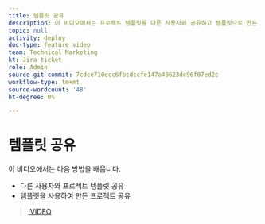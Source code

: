 ```yaml
---
title: 템플릿 공유
description: 이 비디오에서는 프로젝트 템플릿을 다른 사용자와 공유하고 템플릿으로 만든 프로젝트를 공유하는 방법을 알아봅니다.
topic: null
activity: deploy
doc-type: feature video
team: Technical Marketing
kt: Jira ticket
role: Admin
source-git-commit: 7cdce710ecc6fbcdccfe147a40623dc96f07ed2c
workflow-type: tm+mt
source-wordcount: '48'
ht-degree: 0%

---
```


# 템플릿 공유

이 비디오에서는 다음 방법을 배웁니다.

* 다른 사용자와 프로젝트 템플릿 공유
* 템플릿을 사용하여 만든 프로젝트 공유

>[!VIDEO](https://video.tv.adobe.com/v/335211/?quality=12)
